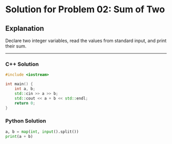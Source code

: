# Solution for Problem 02: Sum of Two

## Explanation
Declare two integer variables, read the values from standard input, and print their sum.

---

### C++ Solution
```cpp
#include <iostream>

int main() {
    int a, b;
    std::cin >> a >> b;
    std::cout << a + b << std::endl;
    return 0;
}
```

### Python Solution
```python
a, b = map(int, input().split())
print(a + b)
```
